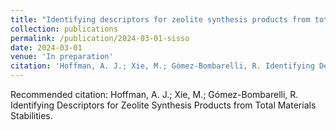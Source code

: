 ```yaml
---
title: "Identifying descriptors for zeolite synthesis products from total materials stabilities"
collection: publications
permalink: /publication/2024-03-01-sisso
date: 2024-03-01
venue: 'In preparation'
citation: 'Hoffman, A. J.; Xie, M.; Gómez-Bombarelli, R. Identifying Descriptors for Zeolite Synthesis Products from Total Materials Stabilities.'
---
```

Recommended citation: Hoffman, A. J.; Xie, M.; Gómez-Bombarelli, R. Identifying Descriptors for Zeolite Synthesis Products from Total Materials Stabilities.